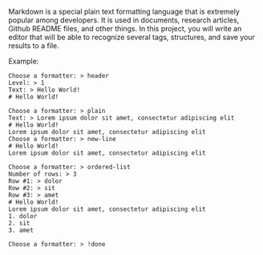 Markdown is a special plain text formatting language that is extremely popular among developers. It is used in documents, research articles, Github README files, and other things. In this project, you will write an editor that will be able to recognize several tags, structures, and save your results to a file.

Example:

```
Choose a formatter: > header
Level: > 1
Text: > Hello World!
# Hello World!

Choose a formatter: > plain
Text: > Lorem ipsum dolor sit amet, consectetur adipiscing elit
# Hello World!
Lorem ipsum dolor sit amet, consectetur adipiscing elit
Choose a formatter: > new-line
# Hello World!
Lorem ipsum dolor sit amet, consectetur adipiscing elit

Choose a formatter: > ordered-list
Number of rows: > 3
Row #1: > dolor
Row #2: > sit
Row #3: > amet
# Hello World!
Lorem ipsum dolor sit amet, consectetur adipiscing elit
1. dolor
2. sit
3. amet

Choose a formatter: > !done
```